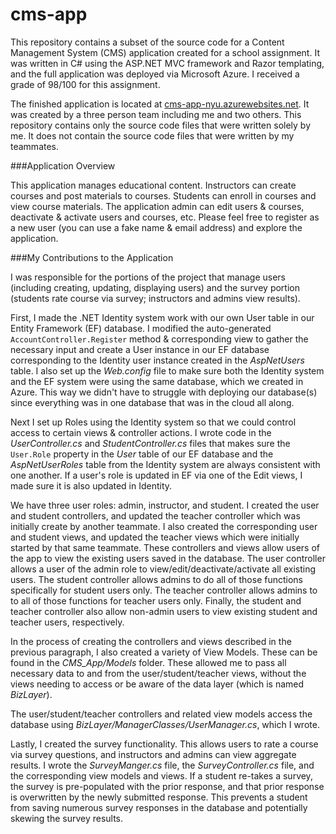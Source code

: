 cms-app
=======

This repository contains a subset of the source code for a Content Management System (CMS) application created for a school assignment. It was written in C# using the ASP.NET MVC framework and Razor templating, and the full application was deployed via Microsoft Azure. I received a grade of 98/100 for this assignment.

The finished application is located at [cms-app-nyu.azurewebsites.net](http://cms-app-nyu.azurewebsites.net/). It was created by a three person team including me and two others. This repository contains only the source code files that were written solely by me. It does not contain the source code files that were written by my teammates.

###Application Overview

This application manages educational content. Instructors can create courses and post materials to courses. Students can enroll in courses and view course materials. The application admin can edit users & courses, deactivate & activate users and courses, etc. Please feel free to register as a new user (you can use a fake name & email address) and explore the application.

###My Contributions to the Application

I was responsible for the portions of the project that manage users (including creating, updating, displaying users) and the survey portion (students rate course via survey; instructors and admins view results).

First, I made the .NET Identity system work with our own User table in our Entity Framework (EF) database. I modified the auto-generated `AccountController.Register` method & corresponding view to gather the necessary input and create a User instance in our EF database corresponding to the Identity user instance created in the *AspNetUsers* table. I also set up the *Web.config* file to make sure both the Identity system and the EF system were using the same database, which we created in Azure. This way we didn't have to struggle with deploying our database(s) since everything was in one database that was in the cloud all along.

Next I set up Roles using the Identity system so that we could control access to certain views & controller actions. I wrote code in the *UserController.cs* and *StudentController.cs* files that makes sure the `User.Role` property in the *User* table of our EF database and the *AspNetUserRoles* table from the Identity system are always consistent with one another. If a user's role is updated in EF via one of the Edit views, I made sure it is also updated in Identity.

We have three user roles: admin, instructor, and student. I created the user and student controllers, and updated the teacher controller which was initially create by another teammate. I also created the corresponding user and student views, and updated the teacher views which were initially started by that same teammate. These controllers and views allow users of the app to view the existing users saved in the database. The user controller allows a user of the admin role to view/edit/deactivate/activate all existing users. The student controller allows admins to do all of those functions specifically for student users only. The teacher controller allows admins to to all of those functions for teacher users only. Finally, the student and teacher controller also allow non-admin users to view existing student and teacher users, respectively.

In the process of creating the controllers and views described in the previous paragraph, I also created a variety of View Models. These can be found in the *CMS_App/Models* folder. These allowed me to pass all necessary data to and from the user/student/teacher views, without the views needing to access or be aware of the data layer (which is named *BizLayer*).

The user/student/teacher controllers and related view models access the database using *BizLayer/ManagerClasses/UserManager.cs*, which I wrote.

Lastly, I created the survey functionality. This allows users to rate a course via survey questions, and instructors and admins can view aggregate results. I wrote the *SurveyManger.cs* file, the *SurveyController.cs* file, and the corresponding view models and views. If a student re-takes a survey, the survey is pre-populated with the prior response, and that prior response is overwritten by the newly submitted response. This prevents a student from saving numerous survey responses in the database and potentially skewing the survey results.
